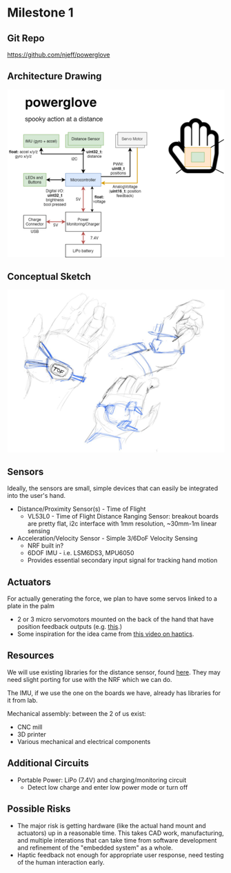 # Milestone 1

## Git Repo
https://github.com/njeff/powerglove

## Architecture Drawing

![Architecture Drawing](../img/architecture.png)

## Conceptual Sketch

![Sketch](../img/sketch1.jpg)

## Sensors

Ideally, the sensors are small, simple devices that can easily be integrated into the user's hand. 

* Distance/Proximity Sensor(s) - Time of Flight
    * VL53L0 - Time of Flight Distance Ranging Sensor: breakout boards are pretty flat, i2c interface with 1mm resolution, ~30mm-1m linear sensing
* Acceleration/Velocity Sensor - Simple 3/6DoF Velocity Sensing
    * NRF built in? 
    * 6DOF IMU - i.e. LSM6DS3, MPU6050
    * Provides essential secondary input signal for tracking hand motion

## Actuators

For actually generating the force, we plan to have some servos linked to a plate in the palm

* 2 or 3 micro servomotors mounted on the back of the hand that have position feedback outputs (e.g. [this](https://www.pololu.com/product/3436).)
* Some inspiration for the idea came from [this video on haptics](https://www.youtube.com/watch?v=UFgp7A1IK7o).

## Resources

We will use existing libraries for the distance sensor, found [here](https://www.st.com/en/embedded-software/stsw-img005.html). They may need slight porting for use with the NRF which we can do.

The IMU, if we use the one on the boards we have, already has libraries for it from lab.

Mechanical assembly: between the 2 of us exist:
* CNC mill
* 3D printer
* Various mechanical and electrical components


## Additional Circuits

* Portable Power: LiPo (7.4V) and charging/monitoring circuit
    * Detect low charge and enter low power mode or turn off

## Possible Risks

* The major risk is getting hardware (like the actual hand mount and actuators) up in a reasonable time. This takes CAD work, manufacturing, and multiple interations that can take time from software development and refinement of the "embedded system" as a whole.
* Haptic feedback not enough for appropriate user response, need testing of the human interaction early.